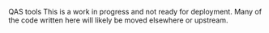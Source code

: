 QAS tools
This is a work in progress and not ready for deployment.
Many of the code written here will likely be moved elsewhere or upstream.
